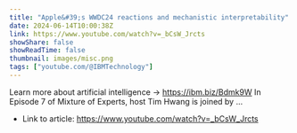 ```yaml
---
title: "Apple&#39;s WWDC24 reactions and mechanistic interpretability"
date: 2024-06-14T10:00:38Z
link: https://www.youtube.com/watch?v=_bCsW_Jrcts
showShare: false
showReadTime: false
thumbnail: images/misc.png
tags: ["youtube.com/@IBMTechnology"]
---
```

Learn more about artificial intelligence → https://ibm.biz/Bdmk9W In Episode 7 of Mixture of Experts, host Tim Hwang is joined by ...

- Link to article: https://www.youtube.com/watch?v=_bCsW_Jrcts